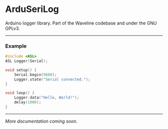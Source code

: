 # ArduSeriLog
Arduino logger library. Part of the Waveline codebase and under the GNU GPLv3.

---

### Example
```cpp
#include <ASL>
ASL Logger(Serial);

void setup() {
    Serial.begin(9600);
    Logger.state("Serial connected.");
}

void loop() {
    Logger.data("Hello, World!");
    delay(1000);
}
```

---

*More documentation coming soon.*